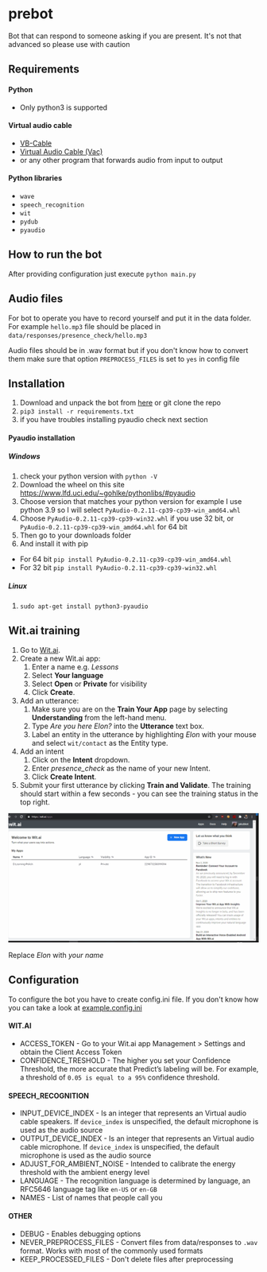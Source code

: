 # prebot

Bot that can respond to someone asking if you are present. It's not that advanced so please use with caution

## Requirements

#### Python
* Only python3 is supported

#### Virtual audio cable

* [VB-Cable](https://vb-audio.com/Cable/)
* [Virtual Audio Cable (Vac)](https://vac.muzychenko.net/en/)
* or any other program that forwards audio from input to output 

#### Python libraries

* `wave`
* `speech_recognition`
* `wit`
* `pydub`
* `pyaudio`

## How to run the bot
After providing configuration just execute `python main.py`

## Audio files
For bot to operate you have to record yourself and put it in the data folder. For example `hello.mp3` file should be placed in `data/responses/presence_check/hello.mp3`

Audio files should be in .wav format but if you don't know how to convert them make sure that option `PREPROCESS_FILES` is set to `yes` in config file

## Installation

1. Download and unpack the bot from [here](https://github.com/xNetcat/teams-bot/archive/main.zip) or git clone the repo
2. `pip3 install -r requirements.txt`
3. if you have troubles installing pyaudio check next section

#### Pyaudio installation

##### Windows 

1. check your python version with `python -V`
2. Download the wheel on this site https://www.lfd.uci.edu/~gohlke/pythonlibs/#pyaudio
3. Choose version that matches your python version for example I use python 3.9 so I will select `PyAudio‑0.2.11‑cp39‑cp39‑win_amd64.whl`
4. Choose `PyAudio‑0.2.11‑cp39‑cp39‑win32.whl` if you use 32 bit, or `PyAudio‑0.2.11‑cp39‑cp39‑win_amd64.whl` for 64 bit
5. Then go to your downloads folder
6. And install it with pip
* For 64 bit `pip install PyAudio‑0.2.11‑cp39‑cp39‑win_amd64.whl`
* For 32 bit `pip install PyAudio‑0.2.11‑cp39‑cp39‑win32.whl`

##### Linux

1. `sudo apt-get install python3-pyaudio`

## Wit.ai training

1. Go to [Wit.ai](https://wit.ai/).
2. Create a new Wit.ai app:
    1. Enter a name e.g. _Lessons_
    2. Select **Your language**
    3. Select **Open** or **Private** for visibility
    4. Click **Create**.
3. Add an utterance:
    1. Make sure you are on the **Train Your App** page by selecting **Understanding** from the left-hand menu.
    1. Type _Are you here Elon?_ into the **Utterance** text box.
    2. Label an entity in the utterance by highlighting _Elon_ with your mouse and select `wit/contact` as the Entity type.
4. Add an intent
    1. Click on the **Intent** dropdown.
    2. Enter _presence_check_ as the name of your new Intent.
    3. Click **Create Intent**.
5. Submit your first utterance by clicking **Train and Validate**. The training should start within a few seconds - you can see the training status in the top right.

![Training gif](https://github.com/xNetcat/prebot/blob/master/docs/wit_training.gif)

Replace _Elon_ with _your name_

## Configuration

To configure the bot you have to create config.ini file. If you don't know how you can take a look at [example.config.ini](https://github.com/xNetcat/teams-bot/blob/main/example.config.ini)

#### WIT.AI
- ACCESS_TOKEN - Go to your Wit.ai app Management > Settings and obtain the Client Access Token
- CONFIDENCE_TRESHOLD - The higher you set your Confidence Threshold, the more accurate that Predict’s labeling will be. For example, a threshold of `0.05 is equal to a 95%` confidence threshold.
#### SPEECH_RECOGNITION
- INPUT_DEVICE_INDEX - Is an integer that represents an Virtual audio cable speakers. If `device_index` is unspecified, the default microphone is used as the audio source 
- OUTPUT_DEVICE_INDEX - Is an integer that represents an Virtual audio cable microphone. If `device_index` is unspecified, the default microphone is used as the audio source
- ADJUST_FOR_AMBIENT_NOISE - Intended to calibrate the energy threshold with the ambient energy level
- LANGUAGE - The recognition language is determined by language, an RFC5646 language tag like `en-US` or `en-GB`
- NAMES - List of names that people call you 

#### OTHER
- DEBUG - Enables debugging options
- NEVER_PREPROCESS_FILES - Convert files from data/responses to `.wav` format. Works with most of the commonly used formats
- KEEP_PROCESSED_FILES - Don't delete files after preprocessing
